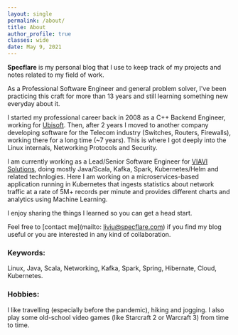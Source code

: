 ```yaml
---
layout: single
permalink: /about/
title: About
author_profile: true
classes: wide
date: May 9, 2021
---
```


**Specflare** is my personal blog that I use to keep track of my projects and notes related to my field of work.  

As a Professional Software Engineer and general problem solver, I've been practicing this craft for more than 13 years and still learning something new everyday about it.  

I started my professional career back in 2008 as a C++ Backend Engineer, working for [Ubisoft](https://www.ubisoft.com).
Then, after 2 years I moved to another company developing software for the Telecom industry (Switches, Routers, Firewalls), working there for a long time (~7 years). This is where I got deeply into the Linux internals, Networking Protocols and Security.  

I am currently working as a Lead/Senior Software Engineer for [VIAVI Solutions](https://www.viavisolutions.com/), doing mostly Java/Scala, Kafka, Spark, Kubernetes/Helm and related technlogies. Here I am working on a microservices-based application running in Kubernetes that ingests statistics about network traffic at a rate of 5M+ records per minute and provides different charts and analytics using Machine Learning.  

I enjoy sharing the things I learned so you can get a head start.

Feel free to [contact me](mailto: liviu@specflare.com) if you find my blog useful or you are interested in any kind of collaboration.

### Keywords:
Linux, Java, Scala, Networking, Kafka, Spark, Spring, Hibernate, Cloud, Kubernetes.

### Hobbies:
I like travelling (especially before the pandemic), hiking and jogging. I also play some old-school video games (like Starcraft 2 or Warcraft 3) from time to time.